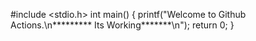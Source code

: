 #include <stdio.h>
int main()
{
    printf("Welcome to Github Actions.\n********* Its Working*******\n");
    return 0;
}

